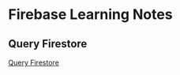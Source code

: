 # Firebase Learning Notes

## Query Firestore
[Query Firestore](https://www.youtube.com/watch?v=Ofux_4c94FI&index=2&list=PLl-K7zZEsYLluG5MCVEzXAQ7ACZBCuZgZ)